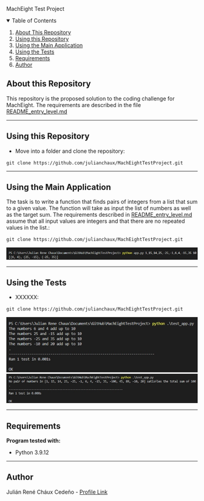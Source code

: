  MachEight Test Project

<details open="open">
  <summary>Table of Contents</summary>
  <ol>
    <li><a href="#About-this-Repository">About This Repository</a></li>
    <li><a href="#Using-this-Repository">Using this Repository</a></li>
    <li><a href="#Using-the-Main-Application">Using the Main Application</a></li>
    <li><a href="#Using-the-Tests">Using the Tests</a></li>
    <li><a href="#Requirements">Requirements</a></li>
    <li><a href="#Author">Author</a></li>
  </ol>
</details>

## About this Repository
This repository is the proposed solution to the coding challenge for MachEight.  The requirements are described in the file [README_entry_level.md](README_entry_level.md)

----
## Using this Repository

* Move into a folder and clone the repository:
```
git clone https://github.com/julianchaux/MachEightTestProject.git
```

----
## Using the Main Application

The task is to write a function that finds pairs of integers from a list that sum to a given value. The function will take as input the list of numbers as well as the target sum.  The requirements described in [README_entry_level.md](README_entry_level.md) assume that all input values are integers and that there are no repeated values in the list.:
```
git clone https://github.com/julianchaux/MachEightTestProject.git
```
![Output App](ImageResource/Output1.jpg)

----
## Using the Tests

* XXXXXX:
```
git clone https://github.com/julianchaux/MachEightTestProject.git
```
![Output Test 1](ImageResource/OutputTest1.jpg)
![Output Test 2](ImageResource/OutputTest2.jpg)

----
## Requirements

**Program tested with:**
* Python 3.9.12

----
## Author

Julián René Cháux Cedeño - [Profile Link](https://www.linkedin.com/in/julianrenechaux-robotics-ai/)  
